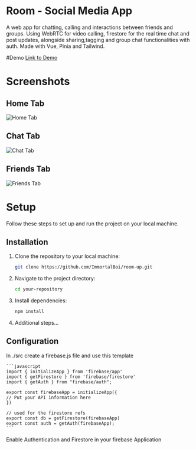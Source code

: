 # Room - Social Media App 

A web app for chatting, calling and interactions between friends and groups. Using WebRTC for video calling, firestore for the real time chat and post updates, alongside sharing,tagging and group chat functionalities with auth. Made with Vue, Pinia and Tailwind.

#Demo
<a href="https://webwhiteboard.com/board/t30RQhLyvGRsd11SbTheStiK3G2r8DEy/">Link to Demo</a>

# Screenshots

## Home Tab
![Home Tab](https://github.com/ImmortalBoi/room-up/blob/main/readme/Home%20Tab.png?raw=true)

## Chat Tab
![Chat Tab](https://github.com/ImmortalBoi/room-up/blob/main/readme/Chat%20Tab.png?raw=true)

## Friends Tab
![Friends Tab](https://github.com/ImmortalBoi/room-up/blob/main/readme/Friends%20Tab.png?raw=true)

# Setup

Follow these steps to set up and run the project on your local machine.

## Installation

1. Clone the repository to your local machine:

   ```bash
   git clone https://github.com/ImmortalBoi/room-up.git
   ```

2. Navigate to the project directory:

   ```bash
   cd your-repository
   ```

3. Install dependencies:

   ```bash
   npm install
   ```

4. Additional steps...

## Configuration

In ./src create a firebase.js file and use this template

    ```javascript
    import { initializeApp } from 'firebase/app'
    import { getFirestore } from 'firebase/firestore'
    import { getAuth } from "firebase/auth";

    export const firebaseApp = initializeApp({
    // Put your API information here
    })

    // used for the firestore refs
    export const db = getFirestore(firebaseApp)
    export const auth = getAuth(firebaseApp);
    ```

Enable Authentication and Firestore in your firebase Application
